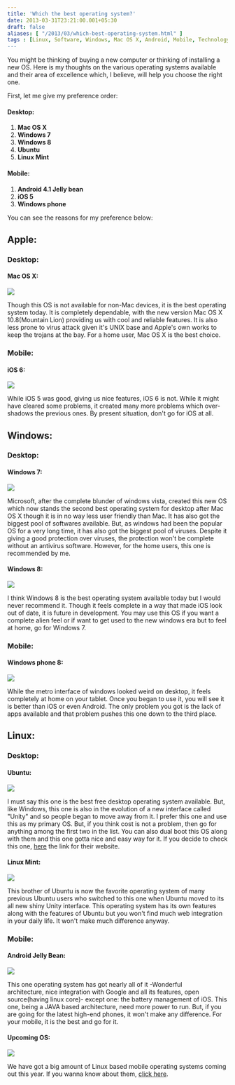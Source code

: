 ```yaml
---
title: 'Which the best operating system?'
date: 2013-03-31T23:21:00.001+05:30
draft: false
aliases: [ "/2013/03/which-best-operating-system.html" ]
tags : [Linux, Software, Windows, Mac OS X, Android, Mobile, Technology, iOS 6, Operating systems, How To's, Ubuntu, Apple, Desktop, Windows phone]
---
```


You might be thinking of buying a new computer or thinking of installing a new OS. Here is my thoughts on the various operating systems available and their area of excellence which, I believe, will help you choose the right one.  
  
First, let me give my preference order:  
  

#### Desktop:

1.  **Mac OS X**
2.  **Windows 7**
3.  **Windows 8**
4.  **Ubuntu**
5.  **Linux Mint**

#### Mobile:

1.  **Android 4.1 Jelly bean**
2.  **iOS 5**
3.  **Windows phone**

You can see the reasons for my preference below:  

Apple:
------

  

### Desktop:

  

#### Mac OS X:

[![](https://2.bp.blogspot.com/-8pJTWJeg6ig/UVbd7H_6YbI/AAAAAAAAAb0/4RIBmnUgcvU/s1600/overview_hero2.jpg)](https://2.bp.blogspot.com/-8pJTWJeg6ig/UVbd7H_6YbI/AAAAAAAAAb0/4RIBmnUgcvU/s1600/overview_hero2.jpg)

  

Though this OS is not available for non-Mac devices, it is the best operating system today. It is completely dependable, with the new version Mac OS X 10.8(Mountain Lion) providing us with cool and reliable features. It is also less prone to virus attack given it's UNIX base and Apple's own works to keep the trojans at the bay. For a home user, Mac OS X is the best choice.

  

### Mobile:

  

#### iOS 6:

[![](https://1.bp.blogspot.com/-xeNDExni3So/UVbhqkGDocI/AAAAAAAAAcE/i2f8jVzVoEU/s1600/ios6.jpg)](https://1.bp.blogspot.com/-xeNDExni3So/UVbhqkGDocI/AAAAAAAAAcE/i2f8jVzVoEU/s1600/ios6.jpg)

While iOS 5 was good, giving us nice features, iOS 6 is not. While it might have cleared some problems, it created many more problems which over-shadows the previous ones. By present situation, don't go for iOS at all.

  

Windows:
--------

  

### Desktop:

  

#### Windows 7:

[![](https://2.bp.blogspot.com/-cO9cuXTYnEk/UVbnHaOR7RI/AAAAAAAAAcU/ZHkJNpKd7oU/s1600/win7_full_desktop.jpg)](https://2.bp.blogspot.com/-cO9cuXTYnEk/UVbnHaOR7RI/AAAAAAAAAcU/ZHkJNpKd7oU/s1600/win7_full_desktop.jpg)

  

Microsoft, after the complete blunder of windows vista, created this new OS which now stands the second best operating system for desktop after Mac OS X though it is in no way less user friendly than Mac. It has also got the biggest pool of softwares available. But, as windows had been the popular OS for a very long time, it has also got the biggest pool of viruses. Despite it giving a good protection over viruses, the protection won't be complete without an antivirus software. However, for the home users, this one is recommended by me.  
  

#### Windows 8:

[![](https://1.bp.blogspot.com/-ArF5wAWdpV0/UVblEaTM4yI/AAAAAAAAAcM/leiikG7Iy-8/s1600/Windows-8.jpg)](https://1.bp.blogspot.com/-ArF5wAWdpV0/UVblEaTM4yI/AAAAAAAAAcM/leiikG7Iy-8/s1600/Windows-8.jpg)

  

I think Windows 8 is the best operating system available today but I would never recommend it. Though it feels complete in a way that made iOS look out of date, it is future in development. You may use this OS if you want a complete alien feel or if want to get used to the new windows era but to feel at home, go for Windows 7.  
  
  

### Mobile:

  

#### Windows phone 8:

[![](https://3.bp.blogspot.com/-20tV_2wscDQ/UVf3a8kij5I/AAAAAAAAAdk/uDF2erY7CMQ/s1600/surface-tablet-running-windows-phone-81.jpg)](https://3.bp.blogspot.com/-20tV_2wscDQ/UVf3a8kij5I/AAAAAAAAAdk/uDF2erY7CMQ/s1600/surface-tablet-running-windows-phone-81.jpg)

  

While the metro interface of windows looked weird on desktop, it feels completely at home on your tablet. Once you began to use it, you will see it is better than iOS or even Android. The only problem you got is the lack of apps available and that problem pushes this one down to the third place.

  

Linux:
------

  

### Desktop:

  

#### Ubuntu:

![](https://4.bp.blogspot.com/-SYm4bzE4fKo/UVbtcHvhH-I/AAAAAAAAAck/vIDURv4bPkg/s1600/ubuntu.jpg)

  

I must say this one is the best free desktop operating system available. But, like Windows, this one is also in the evolution of a new interface called "Unity" and so people began to move away from it. I prefer this one and use this as my primary OS. But, if you think cost is not a problem, then go for anything among the first two in the list. You can also dual boot this OS along with them and this one gotta nice and easy way for it. If you decide to check this one, [here](https://www.ubuntu.com/) the link for their website.

  

#### Linux Mint:

[![](https://3.bp.blogspot.com/-nnJjGhY21q4/UVfwTvuGN8I/AAAAAAAAAc0/eWCTf1TTBCU/s1600/ss1.jpeg)](https://3.bp.blogspot.com/-nnJjGhY21q4/UVfwTvuGN8I/AAAAAAAAAc0/eWCTf1TTBCU/s1600/ss1.jpeg)

  

This brother of Ubuntu is now the favorite operating system of many previous Ubuntu users who switched to this one when Ubuntu moved to its all new shiny Unity interface. This operating system has its own features along with the features of Ubuntu but you won't find much web integration in your daily life. It won't make much difference anyway.

  

### Mobile:

  

#### Android Jelly Bean:

[![](https://4.bp.blogspot.com/-dorBnnhlf0w/UVfyRbQWJRI/AAAAAAAAAdA/Xgk-JFL97HM/s1600/jelly.jpg)](https://4.bp.blogspot.com/-dorBnnhlf0w/UVfyRbQWJRI/AAAAAAAAAdA/Xgk-JFL97HM/s1600/jelly.jpg)

  

This one operating system has got nearly all of it -Wonderful architecture, nice integration with Google and all its features, open source(having linux core)- except one: the battery management of iOS. This one, being a JAVA based architecture, need more power to run. But, if you are going for the latest high-end phones, it won't make any difference. For your mobile, it is the best and go for it.

  

#### Upcoming OS:

[![](https://2.bp.blogspot.com/-NWhZOBrijRw/UVf0G4xpqRI/AAAAAAAAAdU/TIXY7LSU2e8/s1600/upcom.jpg)](https://2.bp.blogspot.com/-NWhZOBrijRw/UVf0G4xpqRI/AAAAAAAAAdU/TIXY7LSU2e8/s1600/upcom.jpg)

We have got a big amount of Linux based mobile operating systems coming out this year. If you wanna know about them, [click here](https://www.technologyinfinite.blogspot.in/2013/03/mobile-operating-systems-of-2013.html).